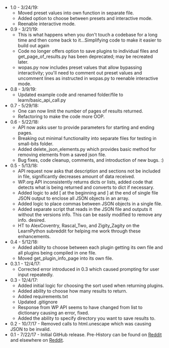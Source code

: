 - 1.0 - 3/24/19:
  - Moved preset values into own function in separate file.
  - Added option to choose between presets and interactive mode.
  - Reenable interactive mode.
- 0.9 - 3/21/19:
  - This is what happens when you don't touch a codebase for a long time and then come back to it...Simplifying code to make it easier to build out again
  - Code no longer offers option to save plugins to individual files and get_page_of_results.py has been deprecated; may be recreated later.
  - wopas.py now includes preset values that allow bypassing interactivity; you'll need to comment out preset values and uncomment lines as instructed in wopas.py to reenable interactive mode.
- 0.8 - 3/9/19:
  - Updated example code and renamed folder/file to learn/basic_api_call.py
- 0.7 - 5/29/18:
  - One can now limit the number of pages of results returned.
  - Refactoring to make the code more OOP.
- 0.6 - 5/22/18:
  - API now asks user to provide parameters for starting and ending pages.
  - Breaking out minimal functionality into separate files for testing in small-bits folder.
  - Added delete_json_elements.py which provides basic method for removing elements from a saved json file.
  - Bug fixes, code cleanup, comments, and introduction of new bugs. :)
- 0.5 - 5/13/18:
    - API request now asks that description and sections not be included in file, significantly decreases amount of data received.
    - WP.org API inconsistently returns dicts or lists, added code that detects what is being returned and converts to dict if necessary.
    - Added logic to add [ at the beginning and ] at the end of single file JSON output to enclose all JSON objects in an array.
    - Added logic to place commas between JSON objects in a single file.
    - Added separate script that reads in the JSON file and outputs it without the versions info. This can be easily modified to remove any info. desired.
    - HT to AlexCoventry, Rascal_Two, and Zigity_Zagity on the LearnPython subreddit for helping me work through these enhancements.
- 0.4 - 5/12/18:
    - Added ability to choose between each plugin getting its own file and all plugins being compiled in one file.
    - Moved get_plugin_info_page into its own file.
- 0.3.1 - 12/4/17:
	- Corrected error introduced in 0.3 which caused prompting for user input repeatedly.
- 0.3 - 12/4/17:
	- Added initial logic for choosing the sort used when returning plugins.
	- Added ability to choose how many results to return.
	- Added requirements.txt
	- Updated .gitignore
	- Response from WP API seems to have changed from list to dictionary causing an error, fixed.
	- Added the ability to specify directory you want to save results to.
- 0.2 - 10/7/17 - Removed calls to html.unescape which was causing JSON to be invalid.
- 0.1 - 7/22/17 - Initial GitHub release. Pre-History can be found on [Reddit](https://www.reddit.com/r/learnpython/comments/6o4tls/help_parsing_json/) and elsewhere on [Reddit](https://www.reddit.com/r/Python/comments/6nk5yl/help_needed_using_python_to_pull_in_and_transform/).
